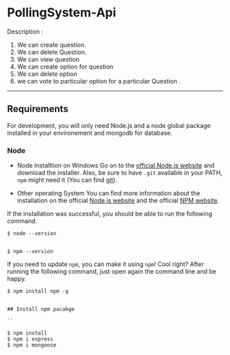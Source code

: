 # PollingSystem-Api

Description :
1. We can create question.
2. We can delete Question.
3. We can view question
4. We can create option for question
5. We can delete option
6. we can vote to particular option for a particular Question .
***

## Requirements
For development, you will only need Node.js and a node global package installed in your environement and mongodb for database.

### Node
* Node Installtion on Windows
  Go on to the [official Node.js website](https://nodejs.org/en/) and download the installer. Also, be sure to have `.git`  available in your PATH,
  `npm` might need it (You can find [git](https://git-scm.com/)).
  
 * Other operating System
   You can find more information about the installation on the official [Node.js website](https://nodejs.org/en/) and the official [NPM website](https://www.npmjs.com/).
  
  If the installation was successful, you should be able to run the following command.
  ```
  $ node --version
 

  $ npm --version
  
 ```
 
 If you need to update `npm`, you can make it using `npm`! Cool right? After running the following command, just open again the command line and be happy.
 ```
 $ npm install npm -g


## Install npm pacakge

``

$ npm install
$ npm i express
$ npm i mongoose 
```

